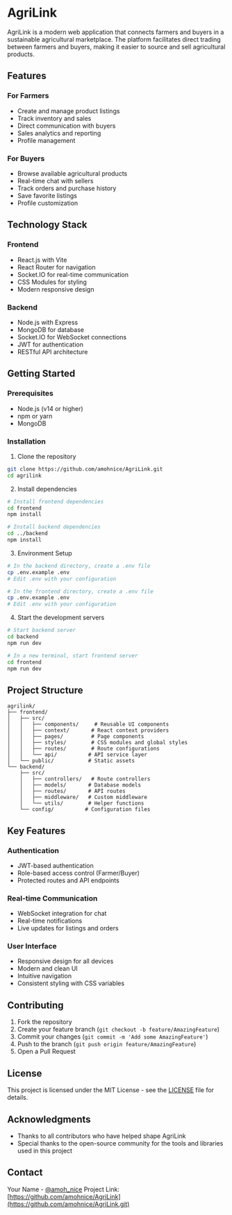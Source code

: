 # AgriLink

AgriLink is a modern web application that connects farmers and buyers in a sustainable agricultural marketplace. The platform facilitates direct trading between farmers and buyers, making it easier to source and sell agricultural products.

## Features

### For Farmers
- Create and manage product listings
- Track inventory and sales
- Direct communication with buyers
- Sales analytics and reporting
- Profile management

### For Buyers
- Browse available agricultural products
- Real-time chat with sellers
- Track orders and purchase history
- Save favorite listings
- Profile customization

## Technology Stack

### Frontend
- React.js with Vite
- React Router for navigation
- Socket.IO for real-time communication
- CSS Modules for styling
- Modern responsive design

### Backend
- Node.js with Express
- MongoDB for database
- Socket.IO for WebSocket connections
- JWT for authentication
- RESTful API architecture

## Getting Started

### Prerequisites
- Node.js (v14 or higher)
- npm or yarn
- MongoDB

### Installation

1. Clone the repository
```bash
git clone https://github.com/amohnice/AgriLink.git
cd agrilink
```

2. Install dependencies
```bash
# Install frontend dependencies
cd frontend
npm install

# Install backend dependencies
cd ../backend
npm install
```

3. Environment Setup
```bash
# In the backend directory, create a .env file
cp .env.example .env
# Edit .env with your configuration

# In the frontend directory, create a .env file
cp .env.example .env
# Edit .env with your configuration
```

4. Start the development servers
```bash
# Start backend server
cd backend
npm run dev

# In a new terminal, start frontend server
cd frontend
npm run dev
```

## Project Structure

```
agrilink/
├── frontend/
│   ├── src/
│   │   ├── components/     # Reusable UI components
│   │   ├── context/       # React context providers
│   │   ├── pages/         # Page components
│   │   ├── styles/        # CSS modules and global styles
│   │   ├── routes/        # Route configurations
│   │   └── api/          # API service layer
│   └── public/           # Static assets
└── backend/
    ├── src/
    │   ├── controllers/   # Route controllers
    │   ├── models/       # Database models
    │   ├── routes/       # API routes
    │   ├── middleware/   # Custom middleware
    │   └── utils/        # Helper functions
    └── config/          # Configuration files
```

## Key Features

### Authentication
- JWT-based authentication
- Role-based access control (Farmer/Buyer)
- Protected routes and API endpoints

### Real-time Communication
- WebSocket integration for chat
- Real-time notifications
- Live updates for listings and orders

### User Interface
- Responsive design for all devices
- Modern and clean UI
- Intuitive navigation
- Consistent styling with CSS variables

## Contributing

1. Fork the repository
2. Create your feature branch (`git checkout -b feature/AmazingFeature`)
3. Commit your changes (`git commit -m 'Add some AmazingFeature'`)
4. Push to the branch (`git push origin feature/AmazingFeature`)
5. Open a Pull Request

## License

This project is licensed under the MIT License - see the [LICENSE](LICENSE) file for details.

## Acknowledgments

- Thanks to all contributors who have helped shape AgriLink
- Special thanks to the open-source community for the tools and libraries used in this project

## Contact

Your Name - [@amoh_nice](https://x.com/amoh_nice)
Project Link: [https://github.com/amohnice/AgriLink](https://github.com/amohnice/AgriLink.git)
